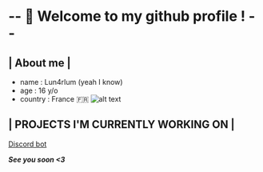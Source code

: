 # -- 👋 Welcome to my github profile ! --

## | About me |

- name : Lun4rIum (yeah I know)
- age : 16 y/o
- country : France 🇫🇷
![alt text](https://wallpaperaccess.com/full/1761190.jpg)

## | PROJECTS I'M CURRENTLY WORKING ON |
 [Discord bot](https://bit.ly/Lun4rBOT)
 
 
 ***See you soon <3***
